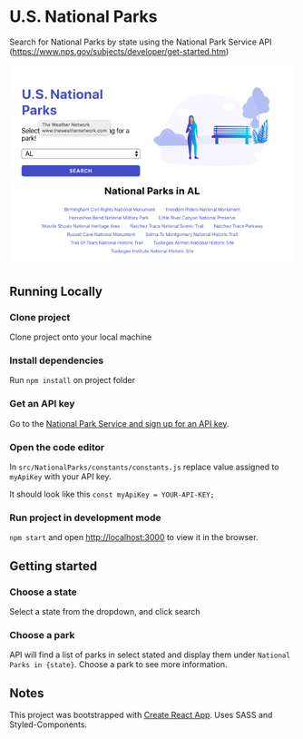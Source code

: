 # U.S. National Parks

Search for National Parks by state using the National Park Service API (https://www.nps.gov/subjects/developer/get-started.htm)

![Picture of Project](src/assets/screenShot.png)

## Running Locally

### Clone project

Clone project onto your local machine

### Install dependencies

Run `npm install` on project folder

### Get an API key

Go to the [National Park Service and sign up for an API key](https://www.nps.gov/subjects/developer/get-started.htm).

### Open the code editor

In `src/NationalParks/constants/constants.js` replace value assigned to `myApiKey` with your API key.

It should look like this `const myApiKey = YOUR-API-KEY;`

### Run project in development mode

`npm start` and open [http://localhost:3000](http://localhost:3000) to view it in the browser.

## Getting started

### Choose a state

Select a state from the dropdown, and click search

### Choose a park

API will find a list of parks in select stated and display them under `National Parks in {state}`. Choose a park to see more information.

## Notes

This project was bootstrapped with [Create React App](https://github.com/facebook/create-react-app). Uses SASS and Styled-Components.
